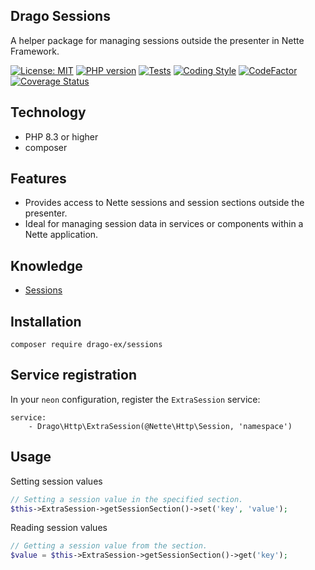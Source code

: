 ## Drago Sessions
A helper package for managing sessions outside the presenter in Nette Framework.

[![License: MIT](https://img.shields.io/badge/License-MIT-yellow.svg)](https://raw.githubusercontent.com/drago-ex/sessions/master/license.md)
[![PHP version](https://badge.fury.io/ph/drago-ex%2Fsessions.svg)](https://badge.fury.io/ph/drago-ex%2Fsessions)
[![Tests](https://github.com/drago-ex/sessions/actions/workflows/tests.yml/badge.svg)](https://github.com/drago-ex/sessions/actions/workflows/tests.yml)
[![Coding Style](https://github.com/drago-ex/sessions/actions/workflows/coding-style.yml/badge.svg)](https://github.com/drago-ex/sessions/actions/workflows/coding-style.yml)
[![CodeFactor](https://www.codefactor.io/repository/github/drago-ex/sessions/badge)](https://www.codefactor.io/repository/github/drago-ex/sessions)
[![Coverage Status](https://coveralls.io/repos/github/drago-ex/sessions/badge.svg?branch=master)](https://coveralls.io/github/drago-ex/sessions?branch=master)

## Technology
- PHP 8.3 or higher
- composer

## Features
- Provides access to Nette sessions and session sections outside the presenter.
- Ideal for managing session data in services or components within a Nette application.

## Knowledge
- [Sessions]([https://github.com/dg/dibi](https://doc.nette.org/en/http/sessions))

## Installation
```
composer require drago-ex/sessions
```

## Service registration
In your `neon` configuration, register the `ExtraSession` service:
```neon
service:
	- Drago\Http\ExtraSession(@Nette\Http\Session, 'namespace')
```

## Usage
Setting session values
```php
// Setting a session value in the specified section.
$this->ExtraSession->getSessionSection()->set('key', 'value');
```

Reading session values
```php
// Getting a session value from the section.
$value = $this->ExtraSession->getSessionSection()->get('key');
```
